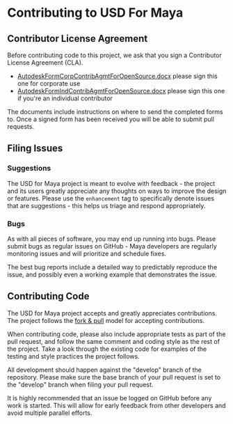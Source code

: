 # Contributing to USD For Maya

## Contributor License Agreement #
Before contributing code to this project, we ask that you sign a Contributor License Agreement (CLA).

+ [AutodeskFormCorpContribAgmtForOpenSource.docx](AutodeskFormCorpContribAgmtForOpenSource.docx) please sign this one for corporate use
+ [AutodeskFormIndContribAgmtForOpenSource.docx](AutodeskFormIndContribAgmtForOpenSource.docx) please sign this one if you're an individual contributor

The documents include instructions on where to send the completed forms to.  Once a signed form has been received you will be able to submit pull requests.


## Filing Issues

### Suggestions

The USD for Maya project is meant to evolve with feedback - the project and its users greatly appreciate any thoughts on ways to improve the design or features. Please use the `enhancement` tag to specifically denote issues that are suggestions - this helps us triage and respond appropriately.

### Bugs

As with all pieces of software, you may end up running into bugs. Please submit bugs as regular issues on GitHub - Maya developers are regularly monitoring issues and will prioritize and schedule fixes.

The best bug reports include a detailed way to predictably reproduce the issue, and possibly even a working example that demonstrates the issue.

## Contributing Code

The USD for Maya project accepts and greatly appreciates contributions. The project follows the [fork & pull](https://help.github.com/articles/using-pull-requests/#fork--pull) model for accepting contributions.

When contributing code, please also include appropriate tests as part of the pull request, and follow the same comment and coding style as the rest of the project. Take a look through the existing code for examples of the testing and style practices the project follows.

All development should happen against the "develop" branch of the repository. Please make sure the base branch of your pull request is set to the "develop" branch when filing your pull request.

It is highly recommended that an issue be logged on GitHub before any work is started.  This will allow for early feedback from other developers and avoid multiple parallel efforts.
